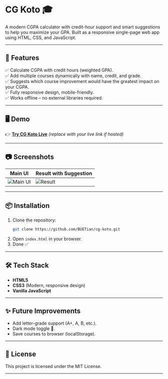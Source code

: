 
# CG Koto 🎓

A modern CGPA calculator with credit-hour support and smart suggestions to help you maximize your GPA. Built as a responsive single-page web app using HTML, CSS, and JavaScript.

---

## 🚀 Features

✅ Calculate CGPA with credit hours (weighted GPA).  
✅ Add multiple courses dynamically with name, credit, and grade.  
✅ Suggests which course improvement would have the greatest impact on your CGPA.  
✅ Fully responsive design, mobile-friendly.  
✅ Works offline – no external libraries required.  

---

## 🖥 Demo

👉 [**Try CG Koto Live**](https://BUETian.github.io/cg-koto) *(replace with your live link if hosted)*

---

## 📷 Screenshots

| Main UI                     | Result with Suggestion          |
|-----------------------------|-----------------------------------|
| ![Main UI](assets/main.png) | ![Result](assets/result.png)     |

---

## 📦 Installation

1. Clone the repository:  
   ```bash
   git clone https://github.com/BUETian/cg-koto.git
   ```  
2. Open `index.html` in your browser.  
3. Done ✅  

---

## 🛠 Tech Stack

- **HTML5**  
- **CSS3** (Modern, responsive design)  
- **Vanilla JavaScript**

---

## ✨ Future Improvements

- Add letter-grade support (A+, A, B, etc.).  
- Dark mode toggle 🌙.  
- Save courses to browser (localStorage).  

---

## 📄 License

This project is licensed under the MIT License.  

---
